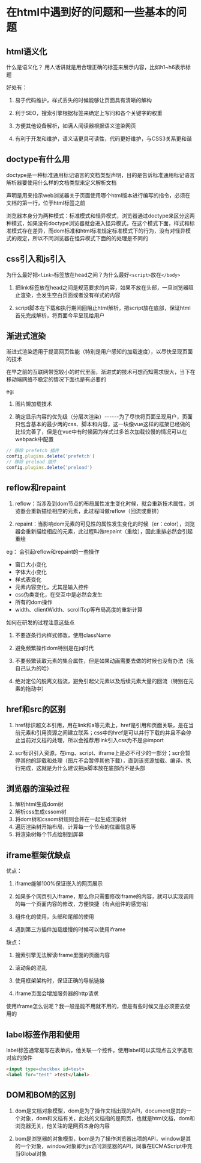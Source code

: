 # 在html中遇到好的问题和一些基本的问题

## html语义化

什么是语义化？ 用人话讲就是用合理正确的标签来展示内容，比如h1~h6表示标题

好处有：

1. 易于代码维护，样式丢失的时候能够让页面具有清晰的解构

2. 利于SEO，搜索引擎根据标签来确定上写问和各个关键字的权重

3. 方便其他设备解析，如满人阅读器根据语义渲染网页

4. 有利于开发和维护，语义话更具可读性，代码更好维护，与CSS3关系更和谐

## doctype有什么用

doctype是一种标准通用标记语言的文档类型声明，目的是告诉标准通用标记语言解析器要使用什么样的文档类型来定义解析文档

声明是用来指示web浏览器关于页面使用哪个html版本进行编写的指令，必须在文档的第一行，位于html标签之前

浏览器本身分为两种模式：标准模式和怪异模式，浏览器通过doctype来区分这两种模式，如果没有doctype浏览器就会进入怪异模式，在这个模式下面，样式和标准模式存在差异，而dom标准和html标准规定标准模式下的行为，没有对怪异模式的规定，所以不同浏览器在怪异模式下面的的处理是不同的

## css引入和js引入

为什么最好把`<link>`标签放在head之间？为什么最好`<script>`放在`</body>`

1. 把link标签放在head之间是规范要求的内容，如果不放在头部，一旦浏览器阻止渲染，会发生空白页面或者没有样式的内容

2. script脚本在下载和执行期间回阻止html解析，把script放在底部，保证html首先完成解析，将页面今早呈现给用户

## 渐进式渲染

渐进式渲染适用于提高网页性能（特别是用户感知的加载速度），以尽快呈现页面的技术

在早之前的互联网带宽较小的时代里面，渐进式的技术可想而知需求很大，当下在移动端网络不稳定的情况下面也是有必要的

eg:

1. 图片懒加载技术

2. 确定显示内容的优先级（分层次渲染）------为了尽快将页面呈现用户，页面只包含基本的最少两的css、脚本和内容，这一块像vue这样的框架已经做的比较完善了，但是在vue中有时候因为样式过多首次加载较慢的情况可以在webpack中配置

```js
// 移除 prefetch 插件
config.plugins.delete('prefetch')
// 移除 preload 插件
config.plugins.delete('preload')
```

## reflow和repaint

1. reflow：当涉及到dom节点的布局属性发生变化时候，就会重新技术属性，浏览器会重新描绘相应的元素，此过程叫做reflow（回流或重排）

2. repaint：当影响dom元素的可见性的属性发生变化的时候（er：color），浏览器会重新描绘相应的元素，此过程叫做repaint（重绘），因此重排必然会引起重绘

eg： 会引起reflow和repaint的一些操作

* 窗口大小变化
* 字体大小变化
* 样式表变化
* 元素内容变化，尤其是输入控件
* css伪类变化，在交互中是必然会发生
* 所有的dom操作
* width、clientWidth、scrollTop等布局高度的重新计算

如何在研发的过程注意这些点

1. 不要逐条行内样式修改，使用className

2. 避免频繁操作dom特别是在jq时代

3. 不要频繁读取元素的集合属性，但是如果动画需要去做的时候也没有办法（我自己认为的哈）

4. 绝对定位的脱离文档流，避免引起父元素以及后续元素大量的回流（特别在元素的拖动中）

## href和src的区别

1. href标识超文本引用，用在link和a等元素上，href是引用和页面关联，是在当前元素和引用资源之间建立联系；css中的href是可以并行下载的并且不会停止当前对文档的处理，所以会推荐用link引入css为不是@import

2. scr标识引入资源，在img、script、iframe上是必不可少的一部分；scr会暂停其他的卸载和处理（图片不会暂停其他下载），直到该资源加载、编译、执行完成，这就是为什么建议把js脚本放在底部而不是头部

## 浏览器的渲染过程

1. 解析html生成dom树
2. 解析css生成cssom树
3. 将dom树和cssom树规则合并在一起生成渲染树
4. 遍历渲染树开始布局，计算每一个节点的位置信息等
5. 将渲染树每个节点绘制到屏幕

## iframe框架优缺点

优点： 

1. iframe能够100%保证嵌入的网页展示

2. 如果多个网页引入iframe，那么你只需要修改iframe的内容，就可以实现调用的每一个页面内容的修改，方便快捷（有点组件的感觉哈）

3. 组件化的使用，头部和尾部的使用

4. 遇到第三方插件加载缓慢的时候可以使用iframe

缺点：

1. 搜索引擎无法解读iframe里面的页面内容

2. 滚动条的混乱

3. 使用框架架构时，保证正确的导航链接

4. iframe页面会增加服务器的http请求

使用iframe怎么说呢？我一般是能不用就不用的，但是有些时候又是必须要去使用的

## label标签作用和使用

label标签通常是写在表单内，他关联一个控件，使用label可以实现点击文字选取对应的控件

```html
<input type=checkbox id=test>
<label for="test" >test</label>
```

## DOM和BOM的区别

1. dom是文档对象模型，dom是为了操作文档出现的API，document是其的一个对象，dom和文档有关，此处的文档指的是网页，也就是html文档，dom和浏览器无关，他关注的是网页本身的内容

2. bom是浏览器的对象模型，bom是为了操作浏览器出项的API，window是其的一个对象，window对象即为js访问浏览器的API，同事在ECMAScript中充当Global对象

<back-to-top />